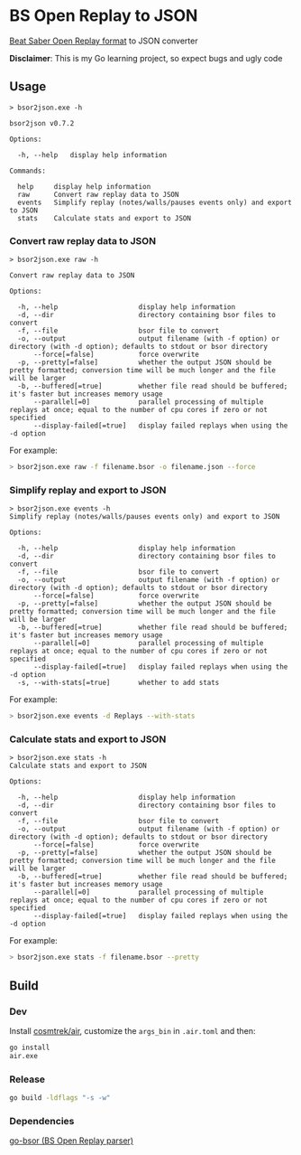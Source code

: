 # BS Open Replay to JSON

[Beat Saber Open Replay format](https://github.com/BeatLeader/BS-Open-Replay) to JSON converter

**Disclaimer**: This is my Go learning project, so expect bugs and ugly code

## Usage

```
> bsor2json.exe -h

bsor2json v0.7.2

Options:

  -h, --help   display help information

Commands:

  help     display help information
  raw      Convert raw replay data to JSON
  events   Simplify replay (notes/walls/pauses events only) and export to JSON
  stats    Calculate stats and export to JSON
```

### Convert raw replay data to JSON

```
> bsor2json.exe raw -h
  
Convert raw replay data to JSON

Options:

  -h, --help                    display help information
  -d, --dir                     directory containing bsor files to convert
  -f, --file                    bsor file to convert
  -o, --output                  output filename (with -f option) or directory (with -d option); defaults to stdout or bsor directory
      --force[=false]           force overwrite
  -p, --pretty[=false]          whether the output JSON should be pretty formatted; conversion time will be much longer and the file will be larger
  -b, --buffered[=true]         whether file read should be buffered; it's faster but increases memory usage
      --parallel[=0]            parallel processing of multiple replays at once; equal to the number of cpu cores if zero or not specified 
      --display-failed[=true]   display failed replays when using the -d option
```

For example:

```sh
> bsor2json.exe raw -f filename.bsor -o filename.json --force
```

### Simplify replay and export to JSON 

```
> bsor2json.exe events -h
Simplify replay (notes/walls/pauses events only) and export to JSON

Options:

  -h, --help                    display help information
  -d, --dir                     directory containing bsor files to convert
  -f, --file                    bsor file to convert
  -o, --output                  output filename (with -f option) or directory (with -d option); defaults to stdout or bsor directory
      --force[=false]           force overwrite
  -p, --pretty[=false]          whether the output JSON should be pretty formatted; conversion time will be much longer and the file will be larger
  -b, --buffered[=true]         whether file read should be buffered; it's faster but increases memory usage
      --parallel[=0]            parallel processing of multiple replays at once; equal to the number of cpu cores if zero or not specified
      --display-failed[=true]   display failed replays when using the -d option
  -s, --with-stats[=true]       whether to add stats
```

For example:

```sh
> bsor2json.exe events -d Replays --with-stats
```

### Calculate stats and export to JSON

```
> bsor2json.exe stats -h
Calculate stats and export to JSON

Options:

  -h, --help                    display help information
  -d, --dir                     directory containing bsor files to convert
  -f, --file                    bsor file to convert
  -o, --output                  output filename (with -f option) or directory (with -d option); defaults to stdout or bsor directory
      --force[=false]           force overwrite
  -p, --pretty[=false]          whether the output JSON should be pretty formatted; conversion time will be much longer and the file will be larger
  -b, --buffered[=true]         whether file read should be buffered; it's faster but increases memory usage
      --parallel[=0]            parallel processing of multiple replays at once; equal to the number of cpu cores if zero or not specified 
      --display-failed[=true]   display failed replays when using the -d option
```

For example:

```sh
> bsor2json.exe stats -f filename.bsor --pretty
```

## Build

### Dev

Install [cosmtrek/air](https://github.com/cosmtrek/air), customize the ``args_bin`` in ``.air.toml`` and then:

```sh
go install
air.exe
```

### Release

```sh
go build -ldflags "-s -w"
```

### Dependencies

[go-bsor (BS Open Replay parser)](https://github.com/motzel/go-bsor)
